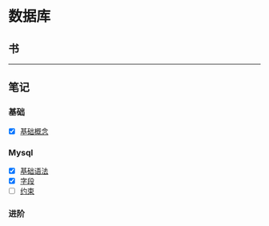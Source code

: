 # 数据库

## 书


---

## 笔记

### 基础

- [X] [基础概念](./笔记/基础概念.md)

### Mysql

- [X] [基础语法](./笔记/Mysql基础.md)
- [X] [字段](./笔记/字段.md)
- [ ] [约束](./笔记/约束.md)

### 进阶